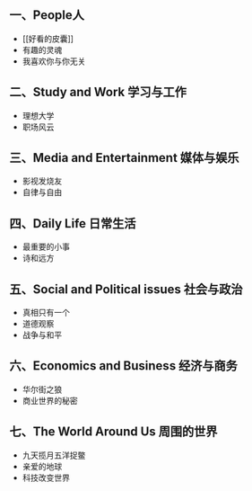 ## 一、People人

- [[好看的皮囊]]
- 有趣的灵魂
- 我喜欢你与你无关

## 二、Study and Work 学习与工作

- 理想大学
- 职场风云

## 三、Media and Entertainment 媒体与娱乐

- 影视发烧友
- 自律与自由

## 四、Daily Life 日常生活

- 最重要的小事
- 诗和远方

## 五、Social and Political issues 社会与政治

- 真相只有一个
- 道德观察
- 战争与和平

## 六、Economics and Business 经济与商务

- 华尔街之狼
- 商业世界的秘密

## 七、The World Around Us 周围的世界

- 九天揽月五洋捉鳖
- 亲爱的地球
- 科技改变世界
